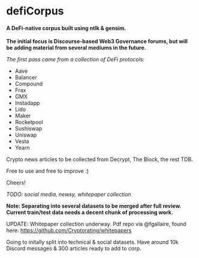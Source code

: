 # defiCorpus
#### A DeFi-native corpus built using ntlk & gensim.

**The initial focus is Discourse-based Web3 Governance forums, but will be adding material from several mediums in the future.** 

*The first pass came from a collection of DeFi protocols:* 

* Aave
* Balancer
* Compound
* Frax
* GMX
* Instadapp
* Lido
* Maker
* Rocketpool
* Sushiswap
* Uniswap
* Vesta
* Yearn

Crypto news articles to be collected from Decrypt, The Block, the rest TDB. 

Free to use and free to improve :)

Cheers!

*TODO: social media, newsy, whitepaper collection* 

**Note: Separating into several datasets to be merged after full review. Current train/test data needs a decent chunk of processing work.**

UPDATE: Whitepaper collection underway. Pdf repo via @fgallaire, found here: https://github.com/Cryptorating/whitepapers

Going to initally split into technical & social datasets. Have around 10k Discord messages & 300 articles ready to add to corp.
